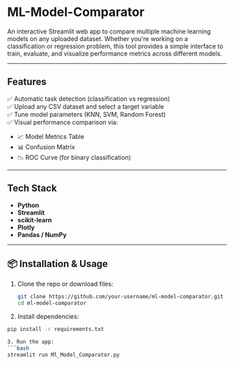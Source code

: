 # ML-Model-Comparator
An interactive Streamlit web app to compare multiple machine learning models on any uploaded dataset. Whether you're working on a classification or regression problem, this tool provides a simple interface to train, evaluate, and visualize performance metrics across different models.

---

## Features

✅ Automatic task detection (classification vs regression)  
✅ Upload any CSV dataset and select a target variable  
✅ Tune model parameters (KNN, SVM, Random Forest)  
✅ Visual performance comparison via:
- 📈 Model Metrics Table  
- 📊 Confusion Matrix  
- 📉 ROC Curve (for binary classification)

---

## Tech Stack

- **Python**
- **Streamlit**
- **scikit-learn**
- **Plotly**
- **Pandas / NumPy**

---

## 📦 Installation & Usage

1. Clone the repo or download files:
   ```bash
   git clone https://github.com/your-username/ml-model-comparator.git
   cd ml-model-comparator
   
2. Install dependencies:
```bash
pip install -r requirements.txt

3. Run the app:
```bash
streamlit run Ml_Model_Comparator.py
